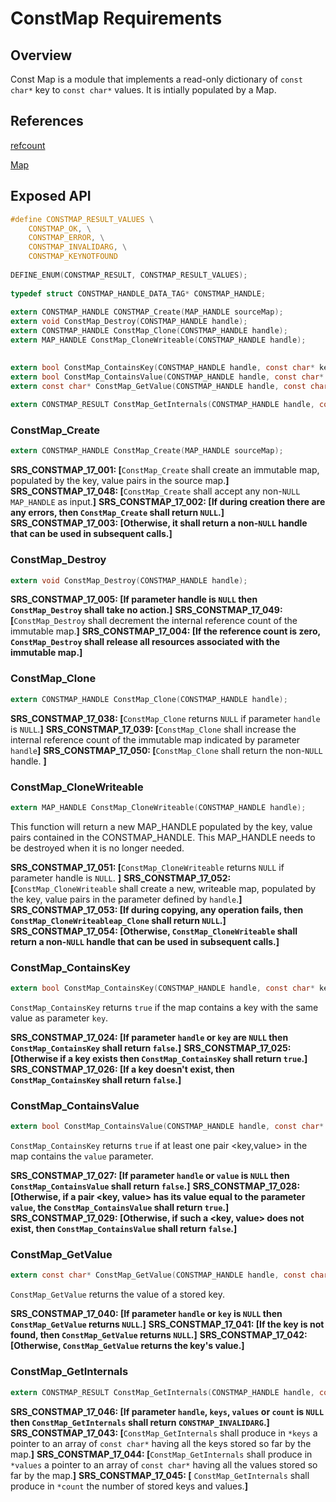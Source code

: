 ﻿ConstMap Requirements
================


## Overview

Const Map is a module that implements a read-only dictionary of `const char*` key to `const char*` values.  It is intially populated by a Map.

## References
[refcount](../inc/refcount.h)

[Map](map_requirements.md)

## Exposed API
```C
#define CONSTMAP_RESULT_VALUES \
    CONSTMAP_OK, \
    CONSTMAP_ERROR, \
    CONSTMAP_INVALIDARG, \
    CONSTMAP_KEYNOTFOUND
 
DEFINE_ENUM(CONSTMAP_RESULT, CONSTMAP_RESULT_VALUES);
 
typedef struct CONSTMAP_HANDLE_DATA_TAG* CONSTMAP_HANDLE;
 
extern CONSTMAP_HANDLE CONSTMAP_Create(MAP_HANDLE sourceMap);
extern void ConstMap_Destroy(CONSTMAP_HANDLE handle);
extern CONSTMAP_HANDLE ConstMap_Clone(CONSTMAP_HANDLE handle);
extern MAP_HANDLE ConstMap_CloneWriteable(CONSTMAP_HANDLE handle);

  
extern bool ConstMap_ContainsKey(CONSTMAP_HANDLE handle, const char* key);
extern bool ConstMap_ContainsValue(CONSTMAP_HANDLE handle, const char* value);
extern const char* ConstMap_GetValue(CONSTMAP_HANDLE handle, const char* key);
 
extern CONSTMAP_RESULT ConstMap_GetInternals(CONSTMAP_HANDLE handle, const char*const** keys, const char*const** values, size_t* count);
```


### ConstMap_Create
```C
extern CONSTMAP_HANDLE ConstMap_Create(MAP_HANDLE sourceMap);
```
**SRS_CONSTMAP_17_001: [**`ConstMap_Create` shall create an immutable map, populated by the key, value pairs in the source map.**]** 
**SRS_CONSTMAP_17_048: [**`ConstMap_Create` shall accept any non-`NULL` `MAP_HANDLE` as input.**]** 
**SRS_CONSTMAP_17_002: [**If during creation there are any errors, then `ConstMap_Create` shall return `NULL`.**]** 
**SRS_CONSTMAP_17_003: [**Otherwise, it shall return a non-`NULL` handle that can be used in subsequent calls.**]**

### ConstMap_Destroy
```C
extern void ConstMap_Destroy(CONSTMAP_HANDLE handle);
``` 
**SRS_CONSTMAP_17_005: [**If parameter handle is `NULL` then `ConstMap_Destroy` shall take no action.**]**
**SRS_CONSTMAP_17_049: [**`ConstMap_Destroy` shall decrement the internal reference count of the immutable map.**]**
**SRS_CONSTMAP_17_004: [**If the reference count is zero, `ConstMap_Destroy` shall release all resources associated with the immutable map.**]** 


### ConstMap_Clone
```C
extern CONSTMAP_HANDLE ConstMap_Clone(CONSTMAP_HANDLE handle);
```
**SRS_CONSTMAP_17_038: [**`ConstMap_Clone` returns `NULL` if parameter `handle` is `NULL`.**]** 
**SRS_CONSTMAP_17_039: [**`ConstMap_Clone` shall increase the internal reference count of the immutable map indicated by parameter `handle`**]**
**SRS_CONSTMAP_17_050: [**`ConstMap_Clone` shall  return the non-`NULL` handle. **]**

### ConstMap_CloneWriteable
```C
extern MAP_HANDLE ConstMap_CloneWriteable(CONSTMAP_HANDLE handle);
```

This function will return a new MAP_HANDLE populated by the key, value pairs contained in the CONSTMAP_HANDLE.  This MAP_HANDLE needs to be destroyed when it is no longer needed. 

**SRS_CONSTMAP_17_051: [**`ConstMap_CloneWriteable` returns `NULL` if parameter handle is `NULL`. **]**
**SRS_CONSTMAP_17_052: [**`ConstMap_CloneWriteable` shall create a new, writeable map, populated by the key, value pairs in the parameter defined by `handle`.**]**
**SRS_CONSTMAP_17_053: [**If during copying, any operation fails, then `ConstMap_CloneWriteableap_Clone` shall return `NULL`.**]**
**SRS_CONSTMAP_17_054: [**Otherwise, `ConstMap_CloneWriteable` shall return a non-`NULL` handle that can be used in subsequent calls.**]**


### ConstMap_ContainsKey
```C
extern bool ConstMap_ContainsKey(CONSTMAP_HANDLE handle, const char* key);
```
`ConstMap_ContainsKey` returns `true` if the map contains a key with the same value as parameter `key`.

**SRS_CONSTMAP_17_024: [**If parameter `handle` or `key` are `NULL` then `ConstMap_ContainsKey` shall return `false`.**]** 
**SRS_CONSTMAP_17_025: [**Otherwise if a key exists then `ConstMap_ContainsKey` shall return `true`.**]** 
**SRS_CONSTMAP_17_026: [**If a key doesn't exist, then `ConstMap_ContainsKey` shall return `false`.**]**

### ConstMap_ContainsValue
```C
extern bool ConstMap_ContainsValue(CONSTMAP_HANDLE handle, const char* value);
```

`ConstMap_ContainsKey` returns `true` if at least one pair <key,value> in the map contains the `value` parameter.

**SRS_CONSTMAP_17_027: [**If parameter `handle` or `value` is `NULL` then `ConstMap_ContainsValue` shall return `false`.**]** 
**SRS_CONSTMAP_17_028: [**Otherwise, if a pair <key, value> has its value equal to the parameter `value`, the `ConstMap_ContainsValue` shall return `true`.**]** 
**SRS_CONSTMAP_17_029: [**Otherwise, if such a <key, value> does not exist, then `ConstMap_ContainsValue` shall return `false`.**]**

### ConstMap_GetValue
```C
extern const char* ConstMap_GetValue(CONSTMAP_HANDLE handle, const char* key);
```
`ConstMap_GetValue` returns the value of a stored key.

**SRS_CONSTMAP_17_040: [**If parameter `handle` or `key` is `NULL` then `ConstMap_GetValue` returns `NULL`.**]** 
**SRS_CONSTMAP_17_041: [**If the key is not found, then `ConstMap_GetValue` returns `NULL`.**]** 
**SRS_CONSTMAP_17_042: [**Otherwise, `ConstMap_GetValue` returns the key's value.**]**

### ConstMap_GetInternals
```C
extern CONSTMAP_RESULT ConstMap_GetInternals(CONSTMAP_HANDLE handle, const char*const** keys, const char*const** values, size_t* count);
```
**SRS_CONSTMAP_17_046: [**If parameter `handle`, `keys`, `values` or `count` is `NULL` then `ConstMap_GetInternals` shall return `CONSTMAP_INVALIDARG`.**]** 
**SRS_CONSTMAP_17_043: [**`ConstMap_GetInternals` shall produce in `*keys` a pointer to an array of `const char*` having all the keys stored so far by the map.**]** 
**SRS_CONSTMAP_17_044: [**`ConstMap_GetInternals` shall produce in `*values` a pointer to an array of `const char*` having all the values stored so far by the map.**]** 
**SRS_CONSTMAP_17_045: [** `ConstMap_GetInternals` shall produce in `*count` the number of stored keys and values.**]**
